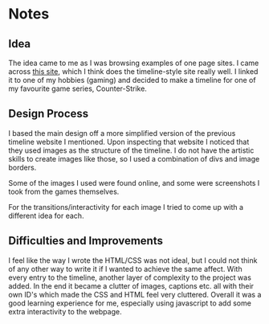 # Notes

## Idea
The idea came to me as I was browsing examples of one page sites. I came across [this site](http://jessandruss.us/), which I think does the timeline-style site really well. I linked it to one of my hobbies (gaming) and decided to make a timeline for one of my favourite game series, Counter-Strike.

## Design Process
I based the main design off a more simplified version of the previous timeline website I mentioned. Upon inspecting that website I noticed that they used images as the structure of the timeline. I do not have the artistic skills to create images like those, so I used a combination of divs and image borders.

Some of the images I used were found online, and some were screenshots I took from the games themselves.

For the transitions/interactivity for each image I tried to come up with a different idea for each.
## Difficulties and Improvements

I feel like the way I wrote the HTML/CSS was not ideal, but I could not think of any other way to write it if I wanted to achieve the same affect. With every entry to the timeline, another layer of complexity to the project was added. In the end it became a clutter of images, captions etc. all with their own ID's which made the CSS and HTML feel very cluttered.
Overall it was a good learning experience for me, especially using javascript to add some extra interactivity to the webpage.

